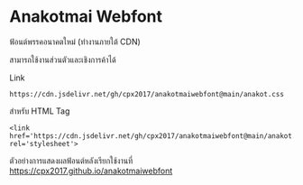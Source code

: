 # Anakotmai Webfont
ฟ้อนต์พรรคอนาคตใหม่ (ทำงานภายใต้  CDN)

สามารถใช้งานส่วนตัวและเชิงการค้าได้

Link 
```
https://cdn.jsdelivr.net/gh/cpx2017/anakotmaiwebfont@main/anakot.css
```

สำหรับ HTML Tag 
```
<link href='https://cdn.jsdelivr.net/gh/cpx2017/anakotmaiwebfont@main/anakot.css' rel='stylesheet'>
```

ตัวอย่างการแสดงผลฟ้อนต์หลังเรียกใช้งานที่ https://cpx2017.github.io/anakotmaiwebfont

